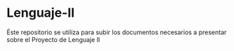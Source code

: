 # Lenguaje-II
Éste repositorio se utiliza para subir los documentos necesarios a presentar sobre el Proyecto de Lenguaje II
